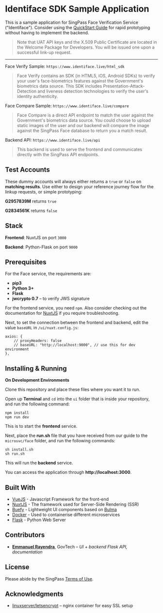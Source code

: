 # Identiface SDK Sample Application

This is a sample application for SingPass Face Verification Service ("Identiface"). Consider using the [QuickStart Guide](https://www.identiface.live/docs) for rapid prototyping without having to implement the backend.

> Note that UAT API keys and the X.509 Public Certificate are located in the Welcome Package for Developers. You will be issued one upon a successful link-up request. 

----

Face Verify Sample: `https://www.identiface.live/html_sdk`

> Face Verify contains an SDK (in HTML5, iOS, Android SDKs) to verify your user's face-biometrics features against the Government's biometrics data source. This SDK includes Presentation-Attack-Detection and liveness detection technologies to verify the user's identity authenticity.

Face Compare Sample: `https://www.identiface.live/compare`

> Face Compare is a direct API endpoint to match the user against the Government's biometrics data source. You could choose to upload static images of the user and our backend will compare the image against the SingPass Face database to return you a match result.

Backend API: `https://www.identiface.live/api`

> This backend is used to serve the frontend and communicates directly with the SingPass API endpoints.

## Test Accounts

These dummy accounts will always either returns a `true` or `false` on **matching results**. Use either to design your reference journey flow for the linkup requests, or simple prototyping:

**G2957839M** returns `true`

**G2834561K** returns `false`

## Stack

**Frontend**: NuxtJS on port `3000`

**Backend**: Python-Flask on port `9000`

## Prerequisites

For the Face service, the requirements are:

* **pip3**
* **Python 3+**
* **Flask**
* **jwcrypto 0.7** – to verify JWS signature

For the frontend service, you need `npm`. Also consider checking out the documentation for [NuxtJS](https://nuxtjs.org) if you require troubleshooting.

Next, to set the connection between the frontend and backend, edit the value `baseURL` in `/ui/nuxt.config.js`:

```
axios: {
    // proxyHeaders: false
    // baseURL: "http://localhost:9000", // use this for dev environment
},
```

## Installing & Running

**On Development Environments**

Clone this repository and place these files where you want it to run.

Open up **Terminal** and `cd` into the `ui` folder that is inside your repository, and run the following command:

```
npm install
npm run dev
```

This is to start the **frontend** service.

Next, place the **run.sh** file that you have received from our guide to the `microsvc/face` folder, and run the following commands:

```
sh install.sh
sh run.sh
```
This will run the **backend** service.

You can access the application through **http://localhost:3000**.

## Built With

* [VueJS](https://vuejs.org) - Javascript Framework for the front-end
* [NuxtJS](https://nuxtjs.org/guide) - The framework used for Server-Side Rendering (SSR)
* [Buefy](https://buefy.org) - Lightweight UI components based on [Bulma](https://bulma.io)
* [Docker](https://www.docker.com/) - Used to containerise different microservices
* [Flask](https://flask.palletsprojects.com/en/1.1.x/) - Python Web Server

## Contributors

* **[Emmanuel Rayendra](https://theodorayy.github.io/)**, GovTech – *UI + backend Flask API, documentation*

## License

Please abide by the SingPass [Terms of Use](https://www.singpass.gov.sg/singpass/common/termsofuse).

## Acknowledgments

* [linuxserver/letsencrypt](https://hub.docker.com/r/linuxserver/letsencrypt/) – nginx container for easy SSL setup